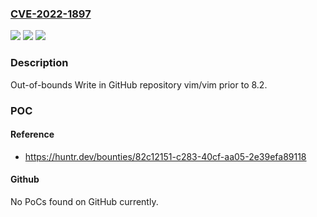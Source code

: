 ### [CVE-2022-1897](https://cve.mitre.org/cgi-bin/cvename.cgi?name=CVE-2022-1897)
![](https://img.shields.io/static/v1?label=Product&message=vim%2Fvim&color=blue)
![](https://img.shields.io/static/v1?label=Version&message=%3C%208.2%20&color=brighgreen)
![](https://img.shields.io/static/v1?label=Vulnerability&message=CWE-787%20Out-of-bounds%20Write&color=brighgreen)

### Description

Out-of-bounds Write in GitHub repository vim/vim prior to 8.2.

### POC

#### Reference
- https://huntr.dev/bounties/82c12151-c283-40cf-aa05-2e39efa89118

#### Github
No PoCs found on GitHub currently.

